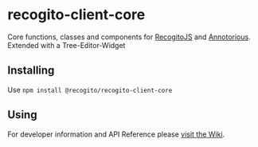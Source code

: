 # recogito-client-core

Core functions, classes and components for [RecogitoJS](https://github.com/recogito/recogito-js) and
[Annotorious](https://github.com/recogito/annotorious). Extended with a Tree-Editor-Widget

## Installing 

Use `npm install @recogito/recogito-client-core`

## Using

For developer information and API Reference please 
[visit the Wiki](https://github.com/recogito/recogito-client-core/wiki).
